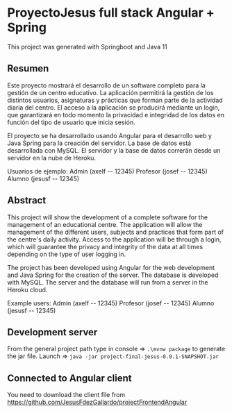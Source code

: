 # ProyectoJesus full stack Angular + Spring

This project was generated with Springboot and Java 11

## Resumen

Este proyecto mostrará el desarrollo de un software completo para la gestión de un centro educativo. La aplicación permitirá la gestión de los distintos usuarios, asignaturas y prácticas que forman parte de la actividad diaria del centro. El acceso a la aplicación se producirá mediante un login, que garantizará en todo momento la privacidad e integridad de los datos en función del tipo de usuario que inicia sesión. 

El proyecto se ha desarrollado usando Angular para el desarrollo web y Java Spring para la creación del servidor. La base de datos está desarrollada con MySQL. El servidor y la base de datos correrán desde un servidor en la nube de Heroku.

Usuarios de ejemplo: 
Admin (axelf -- 12345)
Profesor (josef -- 12345)
Alumno (jesusf -- 12345)

## Abstract

This project will show the development of a complete software for the management of an educational centre. The application will allow the management of the different users, subjects and practices that form part of the centre's daily activity. Access to the application will be through a login, which will guarantee the privacy and integrity of the data at all times depending on the type of user logging in. 

The project has been developed using Angular for the web development and Java Spring for the creation of the server. The database is developed with MySQL. The server and the database will run from a server in the Heroku cloud.

Example users: 
Admin (axelf -- 12345)
Profesor (josef -- 12345)
Alumno (jesusf -- 12345)

## Development server

From the general project path type in console => `.\mvnw package` to generate the jar file. 
Launch => `java -jar project-final-jesus-0.0.1-SNAPSHOT.jar`

## Connected to Angular client

You need to download the client file from https://github.com/JesusFdezGallardo/projectFrontendAngular
